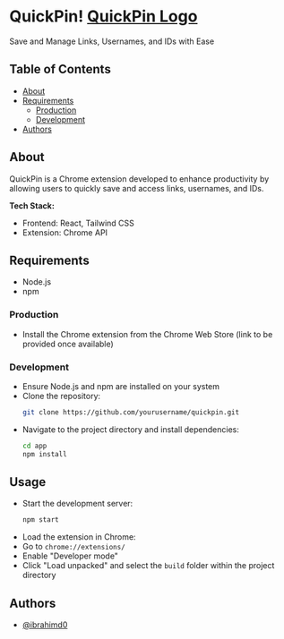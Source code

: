 # QuickPin! [QuickPin Logo](app/public/logo48.png)
Save and Manage Links, Usernames, and IDs with Ease

## Table of Contents
- [About](#about)
- [Requirements](#requirements)
  - [Production](#production)
  - [Development](#development)
- [Authors](#authors)

## About
QuickPin is a Chrome extension developed to enhance productivity by allowing users to quickly save and access links, usernames, and IDs.

**Tech Stack:**  
- Frontend: React, Tailwind CSS
- Extension: Chrome API

## Requirements
- Node.js
- npm

### Production
- Install the Chrome extension from the Chrome Web Store (link to be provided once available)

### Development
- Ensure Node.js and npm are installed on your system
- Clone the repository:
  ```bash
  git clone https://github.com/yourusername/quickpin.git
- Navigate to the project directory and install dependencies:
  ```bash
  cd app
  npm install
## Usage
- Start the development server:
  ```bash
  npm start
- Load the extension in Chrome:
- Go to `chrome://extensions/`
- Enable "Developer mode"
- Click "Load unpacked" and select the `build` folder within the project directory
## Authors
- [@ibrahimd0](https://github.com/ibrahimd0)
